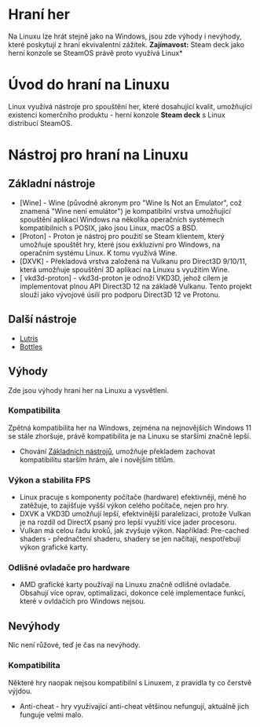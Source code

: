 # Hraní her
Na Linuxu lze hrát stejně jako na Windows, jsou zde výhody i nevýhody, které poskytují z hraní ekvivalentní zážitek.
**Zajímavost:** Steam deck jako herní konzole se SteamOS právě proto využívá Linux*

# Úvod do hraní na Linuxu
Linux využívá nástroje pro spouštění her, které dosahující kvalit, umožňující existenci komerčního produktu - herní konzole **Steam deck** s Linux distribucí SteamOS.

# Nástroj pro hraní na Linuxu
## Základní nástroje
- [Wine] - Wine (původně akronym pro "Wine Is Not an Emulator", což znamená "Wine není emulátor") je kompatibilní vrstva umožňující spouštění aplikací Windows na několika operačních systémech kompatibilních s POSIX, jako jsou Linux, macOS a BSD.
- [Proton] - Proton je nástroj pro použití se Steam klientem, který umožňuje spouštět hry, které jsou exkluzivní pro Windows, na operačním systému Linux. K tomu využívá Wine.
- [DXVK] - Překladová vrstva založená na Vulkanu pro Direct3D 9/10/11, která umožňuje spouštění 3D aplikací na Linuxu s využitím Wine.
- [ vkd3d-proton] - vkd3d-proton je odnoží VKD3D, jehož cílem je implementovat plnou API Direct3D 12 na základě Vulkanu. Tento projekt slouží jako vývojové úsilí pro podporu Direct3D 12 ve Protonu.

## Další nástroje
- [Lutris](https://lutris.net/)
- [Bottles](https://usebottles.com/)

## Výhody
Zde jsou výhody hraní her na Linuxu a vysvětlení.

### Kompatibilita
Zpětná kompatibilita her na Windows, zejména na nejnovějších Windows 11 se stále zhoršuje, právě kompatibilita je na Linuxu se staršímí značně lepší.
- Chování [Základních nástrojů](#zakladni-nastroje), umožňuje překladem zachovat kompatibilitu starším hrám, ale i novějším titlům.

### Výkon a stabilita FPS
- Linux pracuje s komponenty počítače (hardware) efektivněji, méně ho zatěžuje, to zajišťuje vyšší výkon celého počítače, nejen pro hry.
- DXVK a VKD3D umožňují lepší, efektvinější paralelizaci, protože Vulkan je na rozdíl od DirectX psaný pro lepší využití více jader procesoru.
- Vulkan má celou řadu kroků, jak zvyšuje výkon. Například: Pre-cached shaders - přednačtení shaderu, shadery se jen načítají, nespotřebují výkon grafické karty.

### Odlišné ovladače pro hardware
- AMD grafické karty používají na Linuxu značně odlišné ovladače. Obsahují více oprav, optimalizaci, dokonce celé implementace funkcí, které v ovldačích pro Windows nejsou.

## Nevýhody
Nic není růžové, teď je čas na nevýhody.

### Kompatibilita
Některé hry naopak nejsou kompatibilní s Linuxem, z pravidla ty co čerstvě výjdou.
- Anti-cheat - hry využívající anti-cheat většinou nefungují, aktuálně jich funguje velmi malo.
